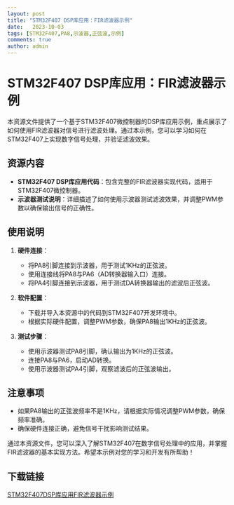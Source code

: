 ```yaml
---
layout: post
title: "STM32F407 DSP库应用：FIR滤波器示例"
date:   2023-10-03
tags: [STM32F407,PA8,示波器,正弦波,示例]
comments: true
author: admin
---
```

# STM32F407 DSP库应用：FIR滤波器示例

本资源文件提供了一个基于STM32F407微控制器的DSP库应用示例，重点展示了如何使用FIR滤波器对信号进行滤波处理。通过本示例，您可以学习如何在STM32F407上实现数字信号处理，并验证滤波效果。

## 资源内容

- **STM32F407 DSP库应用代码**：包含完整的FIR滤波器实现代码，适用于STM32F407微控制器。
- **示波器测试说明**：详细描述了如何使用示波器测试滤波效果，并调整PWM参数以确保输出信号的正确性。

## 使用说明

1. **硬件连接**：
   - 将PA8引脚连接到示波器，用于测试1KHz的正弦波。
   - 使用连接线将PA8与PA6（AD转换器输入口）连接。
   - 将PA4引脚连接到示波器，用于测试DA转换器输出的滤波后正弦波。

2. **软件配置**：
   - 下载并导入本资源中的代码到STM32F407开发环境中。
   - 根据实际硬件配置，调整PWM参数，确保PA8输出1KHz的正弦波。

3. **测试步骤**：
   - 使用示波器测试PA8引脚，确认输出为1KHz的正弦波。
   - 连接PA8与PA6，启动AD转换。
   - 使用示波器测试PA4引脚，观察滤波后的正弦波输出。

## 注意事项

- 如果PA8输出的正弦波频率不是1KHz，请根据实际情况调整PWM参数，确保频率准确。
- 确保硬件连接正确，避免信号干扰影响测试结果。

通过本资源文件，您可以深入了解STM32F407在数字信号处理中的应用，并掌握FIR滤波器的基本实现方法。希望本示例对您的学习和开发有所帮助！

## 下载链接

[STM32F407DSP库应用FIR滤波器示例](https://pan.quark.cn/s/304d08223b2d)